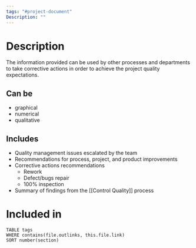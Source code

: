 ```yaml
---
tags: "#project-document"
Description: ""
---
```

# Description
The information provided can be used by other processes and departments to take corrective actions in order to achieve the project quality expectations.
## Can be
- graphical
- numerical
- qualitative
## Includes
- Quality management issues escalated by the team
- Recommendations for process, project, and product improvements
- Corrective actions recommendations
	- Rework
	- Defect/bugs repair
	- 100% inspection
- Summary of findings from the [[Control Quality]] process
# Included in
```dataview
TABLE tags
WHERE contains(file.outlinks, this.file.link)
SORT number(section)
```
